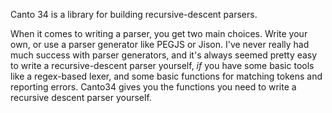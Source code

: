 Canto 34 is a library for building recursive-descent parsers.

When it comes to writing a parser, you get two main choices. Write your own,
or use a parser generator like PEGJS or Jison. I've never really had much
success with parser generators, and it's always seemed pretty easy to write a
recursive-descent parser yourself, *if* you have some basic tools like a
regex-based lexer, and some basic functions for matching tokens and reporting
errors. Canto34 gives you the functions you need to write a recursive descent
parser yourself.
